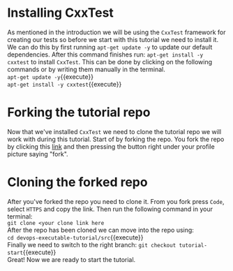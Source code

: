 # Installing CxxTest
As mentioned in the introduction we will be using the `CxxTest` framework for creating our tests so before we start with this tutorial we need to install it.
We can do this by first running `apt-get update -y` to update our default dependencies. After this command finishes run:
`apt-get install -y cxxtest`
to install `CxxTest`. This can be done by clicking on the following commands or by writing them manually in the terminal.<br/>
`apt-get update -y`{{execute}} <br/>
`apt-get install -y cxxtest`{{execute}}
 
# Forking the tutorial repo
Now that we've installed `CxxTest` we need to clone the tutorial repo we will work with during this tutorial. Start of by forking the repo. You fork the repo by clicking this [link](https://github.com/KallePettersson/devops-executable-tutorial/tree/main) and then pressing the button right under your profile picture saying "fork".

# Cloning the forked repo
After you've forked the repo you need to clone it. From you fork press `Code`, select `HTTPS` and copy the link.
Then run the following command in your terminal: <br/>
`git clone <your clone link here` <br/>
After the repo has been cloned we can move into the repo using:<br/>
`cd devops-executable-tutorial/src`{{execute}}<br/>
Finally we need to switch to the right branch:
`git checkout tutorial-start`{{execute}}<br/>
Great! Now we are ready to start the tutorial.